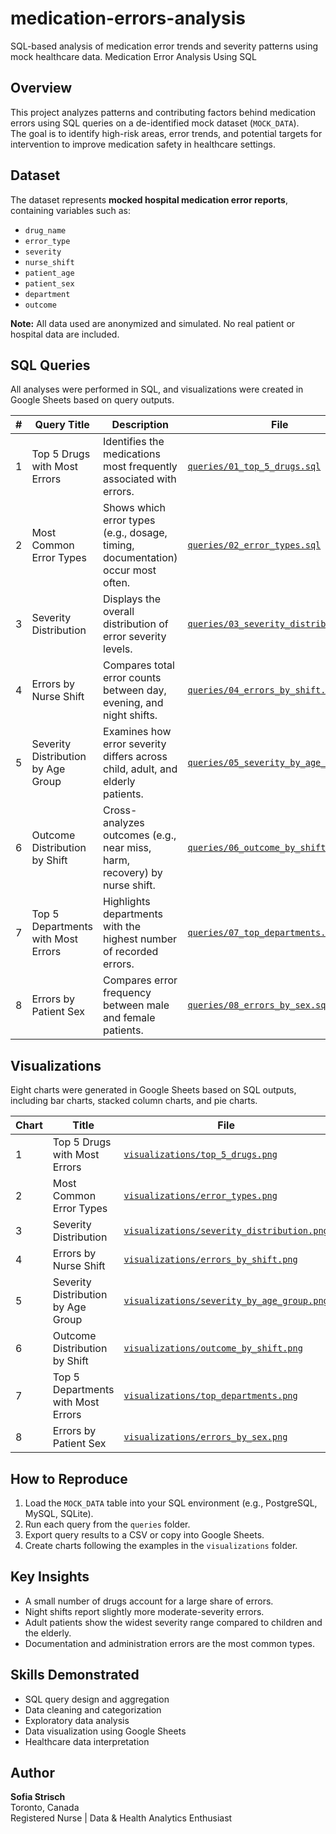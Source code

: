 # medication-errors-analysis
SQL-based analysis of medication error trends and severity patterns using mock healthcare data.
Medication Error Analysis Using SQL

## Overview
This project analyzes patterns and contributing factors behind medication errors using SQL queries on a de-identified mock dataset (`MOCK_DATA`).  
The goal is to identify high-risk areas, error trends, and potential targets for intervention to improve medication safety in healthcare settings.

## Dataset
The dataset represents **mocked hospital medication error reports**, containing variables such as:  
- `drug_name`  
- `error_type`  
- `severity`  
- `nurse_shift`  
- `patient_age`  
- `patient_sex`  
- `department`  
- `outcome`  

**Note:** All data used are anonymized and simulated. No real patient or hospital data are included.

## SQL Queries
All analyses were performed in SQL, and visualizations were created in Google Sheets based on query outputs.

| # | Query Title | Description | File |
|---|--------------|-------------|------|
| 1 | Top 5 Drugs with Most Errors | Identifies the medications most frequently associated with errors. | [`queries/01_top_5_drugs.sql`](./queries/01_top_5_drugs.sql) |
| 2 | Most Common Error Types | Shows which error types (e.g., dosage, timing, documentation) occur most often. | [`queries/02_error_types.sql`](./queries/02_error_types.sql) |
| 3 | Severity Distribution | Displays the overall distribution of error severity levels. | [`queries/03_severity_distribution.sql`](./queries/03_severity_distribution.sql) |
| 4 | Errors by Nurse Shift | Compares total error counts between day, evening, and night shifts. | [`queries/04_errors_by_shift.sql`](./queries/04_errors_by_shift.sql) |
| 5 | Severity Distribution by Age Group | Examines how error severity differs across child, adult, and elderly patients. | [`queries/05_severity_by_age_group.sql`](./queries/05_severity_by_age_group.sql) |
| 6 | Outcome Distribution by Shift | Cross-analyzes outcomes (e.g., near miss, harm, recovery) by nurse shift. | [`queries/06_outcome_by_shift.sql`](./queries/06_outcome_by_shift.sql) |
| 7 | Top 5 Departments with Most Errors | Highlights departments with the highest number of recorded errors. | [`queries/07_top_departments.sql`](./queries/07_top_departments.sql) |
| 8 | Errors by Patient Sex | Compares error frequency between male and female patients. | [`queries/08_errors_by_sex.sql`](./queries/08_errors_by_sex.sql) |

## Visualizations
Eight charts were generated in Google Sheets based on SQL outputs, including bar charts, stacked column charts, and pie charts.

| Chart | Title | File |
|-------|--------|------|
| 1 | Top 5 Drugs with Most Errors | [`visualizations/top_5_drugs.png`](./visualizations/top_5_drugs.png) |
| 2 | Most Common Error Types | [`visualizations/error_types.png`](./visualizations/error_types.png) |
| 3 | Severity Distribution | [`visualizations/severity_distribution.png`](./visualizations/severity_distribution.png) |
| 4 | Errors by Nurse Shift | [`visualizations/errors_by_shift.png`](./visualizations/errors_by_shift.png) |
| 5 | Severity Distribution by Age Group | [`visualizations/severity_by_age_group.png`](./visualizations/severity_by_age_group.png) |
| 6 | Outcome Distribution by Shift | [`visualizations/outcome_by_shift.png`](./visualizations/outcome_by_shift.png) |
| 7 | Top 5 Departments with Most Errors | [`visualizations/top_departments.png`](./visualizations/top_departments.png) |
| 8 | Errors by Patient Sex | [`visualizations/errors_by_sex.png`](./visualizations/errors_by_sex.png) |

## How to Reproduce
1. Load the `MOCK_DATA` table into your SQL environment (e.g., PostgreSQL, MySQL, SQLite).  
2. Run each query from the `queries` folder.  
3. Export query results to a CSV or copy into Google Sheets.  
4. Create charts following the examples in the `visualizations` folder.

## Key Insights
- A small number of drugs account for a large share of errors.  
- Night shifts report slightly more moderate-severity errors.  
- Adult patients show the widest severity range compared to children and the elderly.  
- Documentation and administration errors are the most common types.

## Skills Demonstrated
- SQL query design and aggregation  
- Data cleaning and categorization  
- Exploratory data analysis  
- Data visualization using Google Sheets  
- Healthcare data interpretation

## Author
**Sofia Strisch**  
Toronto, Canada  
Registered Nurse | Data & Health Analytics Enthusiast
